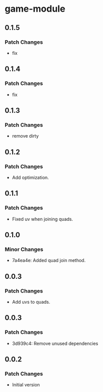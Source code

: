 # game-module

## 0.1.5

### Patch Changes

-   fix

## 0.1.4

### Patch Changes

-   fix

## 0.1.3

### Patch Changes

-   remove dirty

## 0.1.2

### Patch Changes

-   Add optimization.

## 0.1.1

### Patch Changes

-   Fixed uv when joining quads.

## 0.1.0

### Minor Changes

-   7a4ea4e: Added quad join method.

## 0.0.3

### Patch Changes

-   Add uvs to quads.

## 0.0.3

### Patch Changes

-   3d939c4: Remove unused dependencies

## 0.0.2

### Patch Changes

-   Initial version
